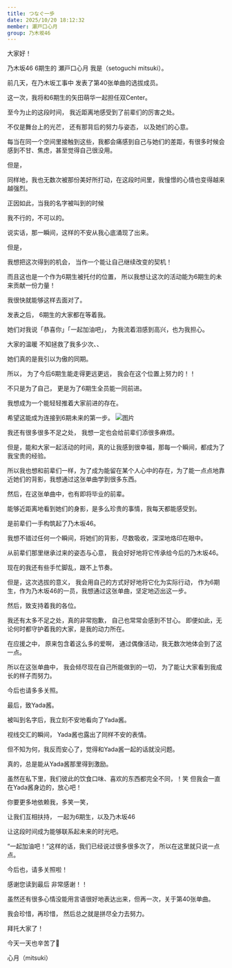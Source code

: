 ```yaml
---
title: つなぐ一歩
date: 2025/10/20 18:12:32
member: 瀬戸口心月
group: 乃木坂46
---
```


大家好！


乃木坂46 6期生的
瀬戸口心月
我是（setoguchi mitsuki）。









前几天，在乃木坂工事中
发表了第40张单曲的选拔成员。





这一次，我将和6期生的矢田萌华一起担任双Center。










至今为止的这段时间，
我近距离地感受到了前辈们的厉害之处。


不仅是舞台上的光芒，
还有那背后的努力与姿态，
以及她们的心意。

每当在同一个空间里接触到这些，我都会痛感到自己与她们的差距，有很多时候会感到不甘、焦虑，甚至觉得自己很没用。






但是，

同样地，我也无数次被那份美好所打动，在这段时间里，我憧憬的心情也变得越来越强烈。








正因如此，当我的名字被叫到的时候

我不行的，不可以的。


说实话，那一瞬间，这样的不安从我心底涌现了出来。









但是，



我想把这次得到的机会，
当作一个能让自己继续改变的契机！




而且这也是一个作为6期生被托付的位置，
所以我想让这次的活动能为6期生的未来贡献一份力量！


我很快就能够这样去面对了。










发表之后，
6期生的大家都在等着我。

她们对我说「恭喜你」「一起加油吧」，
为我流着泪感到高兴，也为我担心。





大家的温暖
不知拯救了我多少次、、

她们真的是我引以为傲的同期。






所以，
为了今后6期生能走得更远更远，
我会在这个位置上努力的！！


不只是为了自己，
更是为了6期生全员能一同前进。

我想成为一个能轻轻推着大家前进的存在。



希望这能成为连接到6期未来的第一步。
![图片](https://www.nogizaka46.com/files/46/diary/n46/MEMBER/moblog/202510/mobUkaonh.jpg)














我还有很多很多不足之处，
我想一定也会给前辈们添很多麻烦。


但是，能和大家一起活动的时间，真的让我感到很幸福，那每一个瞬间，都成为了我宝贵的经验。


所以我也想和前辈们一样，为了成为能留在某个人心中的存在，为了能一点点地靠近她们的背影，我想通过这张单曲学到很多东西。











然后，在这张单曲中，也有即将毕业的前辈。



能够近距离地看到她们的身影，是多么珍贵的事情，我每天都能感受到。


是前辈们一手构筑起了乃木坂46。

我想不错过任何一个瞬间，将她们的背影，尽数吸收，深深地烙印在眼中。


从前辈们那里继承过来的姿态与心意，
我会好好地将它传承给今后的乃木坂46。













现在的我还有些手忙脚乱，跟不上节奏。

但是，这次选拔的意义，
我会用自己的方式好好地将它化为实际行动，
作为6期生，作为乃木坂46的一员，我想通过这张单曲，坚定地迈出这一步。













然后，致支持着我的各位。

我还有太多不足之处，真的非常抱歉，
自己也常常会感到不甘心。
即便如此，无论何时都守护着我的大家，是我的动力所在。

在应援之中，
原来包含着这么多的爱啊，
通过偶像活动，我无数次地体会到了这一点。


所以在这张单曲中，
我会倾尽现在自己所能做到的一切，
为了能让大家看到我成长的样子而努力。

今后也请多多关照。
















最后，致Yada酱。


被叫到名字后，我立刻不安地看向了Yada酱。

视线交汇的瞬间，
Yada酱也露出了同样不安的表情。

但不知为何，我反而安心了，觉得和Yada酱一起的话就没问题。



真的，总是能从Yada酱那里得到激励。

虽然在私下里，我们彼此的饮食口味、喜欢的东西都完全不同，！笑
但我会一直在Yada酱身边的，放心吧！



你要更多地依赖我，多笑一笑，

让我们互相扶持，
一起为6期生，以及乃木坂46

让这段时间成为能够联系起未来的时光吧。




“一起加油吧！”这样的话，我们已经说过很多很多次了，
所以在这里就只说一点点。



今后也，请多关照啦！















感谢您读到最后
非常感谢！！




虽然还有很多心情没能用言语很好地表达出来，但再一次，关于第40张单曲。


我会珍惜，再珍惜，
然后总之就是拼尽全力去努力。



拜托大家了！















今天一天也辛苦了🌙






心月（mitsuki）